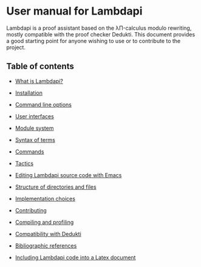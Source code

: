 User manual for Lambdapi
========================

Lambdapi is a proof assistant based on the λΠ-calculus modulo rewriting,
mostly compatible with the proof checker Dedukti. This document provides
a good starting point for anyone wishing to use or to contribute to the
project.

Table of contents
-----------------

 - [What is Lambdapi?](sections/about.md)

 - [Installation](sections/install.md)

 - [Command line options](sections/options.md)

 - [User interfaces](sections/ui.md)

 - [Module system](sections/module.md)

 - [Syntax of terms](sections/terms.md)

 - [Commands](sections/commands.md)

 - [Tactics](sections/tactics.md)

 - [Editing Lambdapi source code with Emacs](sections/emacs.md)

 - [Structure of directories and files](sections/structure.md)

 - [Implementation choices](sections/implementation.md)

 - [Contributing](../CONTRIBUTING.md)

 - [Compiling and profiling](sections/devel.md)

 - [Compatibility with Dedukti](sections/dedukti.md)

 - [Bibliographic references](sections/biblio.md)

 - [Including Lambdapi code into a Latex document](sections/latex.md)
